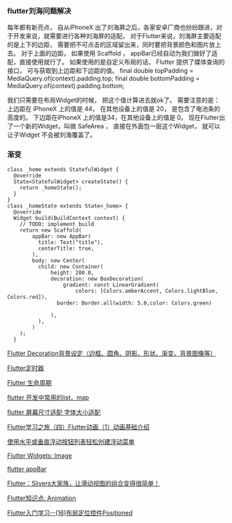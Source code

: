 ### flutter刘海问题解决
每年都有新亮点， 自从iPhoneX 出了刘海屏之后，各家安卓厂商也纷纷跟进，对于开发来说，就需要进行各种刘海屏的适配。
对于Flutter来说，刘海屏主要适配的是上下的边距， 需要把不可点击的区域留出来，同时要把背景颜色和图片放上去。
对于上面的边距， 如果使用 Scaffold ， appBar已经自动为我们做好了适配，直接使用就行了。
如果使用的是自定义布局的话， Flutter 提供了媒体查询的接口， 可与获取到上边距和下边距的值。
    final double topPadding = MediaQuery.of(context).padding.top;
    final double bottomPadding = MediaQuery.of(context).padding.bottom;

我们只需要在布局Widget的时候， 把这个值计算进去就ok了。
需要注意的是：
上边距在 iPhoneX 上的值是 44， 在其他设备上的值是 20， 是包含了电池条的高度的。
下边距在iPhoneX 上的值是34，在其他设备上的值是 0。
现在Flutter出了一个新的Widget，叫做 SafeArea ， 直接在外面包一层这个Widget， 就可以让子Widget 不会被刘海覆盖了。

### 渐变
```
class _home extends StatefulWidget {
  @override
  State<StatefulWidget> createState() {
    return _homeState();
  }
}
class _homeState extends State<_home> {
  @override
  Widget build(BuildContext context) {
    // TODO: implement build
    return new Scaffold(
        appBar: new AppBar(
          title: Text("title"),
          centerTitle: true,
        ),
        body: new Center(
          child: new Container(
              height: 200.0,
              decoration: new BoxDecoration(
                  gradient: const LinearGradient(
                      colors: [Colors.amberAccent, Colors.lightBlue, Colors.red]),
                border: Border.all(width: 5.0,color: Colors.green)

              ),
          ),
        )
    );
  }
  ```
  [Flutter Decoration背景设定（边框、圆角、阴影、形状、渐变、背景图像等）](https://blog.csdn.net/chenlove1/article/details/83627831)
  
  [Flutter定时器](https://www.jianshu.com/p/9f1511d74da5)
  
  [Flutter 生命周期](https://segmentfault.com/a/1190000015211309?utm_source=tag-newest)
  
  [flutter 开发中常用的list，map](https://www.jianshu.com/p/d9c9a1d82c2f)
  
  [flutter 屏幕尺寸适配 字体大小适配](https://blog.csdn.net/u011272795/article/details/82795477)
  
  [Flutter学习之旅（四）Flutter动画（1）动画基础介绍](https://blog.csdn.net/qq_17470165/article/details/81006513)
  
  [使用水平或垂直浮动按钮列表轻松创建浮动菜单](https://pub.dartlang.org/packages/unicorndial#-readme-tab-)
  
  [Flutter Widgets: Image](https://blog.csdn.net/poorkick/article/details/80458707)
  
  [flutter appBar](https://blog.csdn.net/mengks1987/article/details/85008814)
  
  [Flutter：Slivers大家族，让滑动视图的组合变得很简单！](https://blog.csdn.net/yumi0629/article/details/83305627)
  
  [Flutter知识点: Animation](https://www.jianshu.com/p/32fee75d9e70)
  
  [Flutter入门学习--(16)布局定位控件Positioned](https://blog.csdn.net/zx13525079024/article/details/86644618)
  
  
